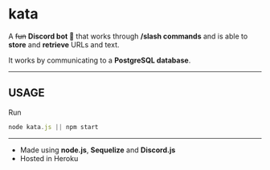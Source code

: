 # kata

A ~~fun~~ **Discord bot 🤖** that works through **/slash commands** and is able to **store** and **retrieve** URLs and text. 

It works by communicating to a **PostgreSQL database**.
___

## USAGE

Run 

```node.js
node kata.js || npm start
```

___

* Made using **node.js**, **Sequelize** and **Discord.js**
* Hosted in Heroku
